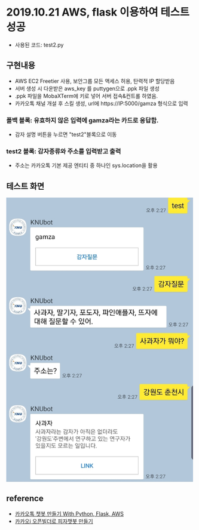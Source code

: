 # 2019.10.21 AWS, flask 이용하여 테스트 성공
- 사용된 코드: test2.py

## 구현내용
- AWS EC2 Freetier 사용, 보안그룹 모든 액세스 허용, 탄력적 IP 할당받음
- 서버 생성 시 다운받은 aws_key 를 puttygen으로 .ppk 파일 생성
- .ppk 파일을 MobaXTerm에 키로 넣어 서버 접속&컨트롤 하였음.
- 카카오톡 채널 개설 후 스킬 생성, url에 https://IP:5000/gamza 형식으로 입력
### 폴백 블록: 유효하지 않은 입력에 gamza라는 카드로 응답함.
- 감자 설명 버튼을 누르면 "test2"블록으로 이동
### test2 블록: 감자종류와 주소를 입력받고 출력
- 주소는 카카오톡 기본 제공 엔티티 중 하나인 sys.location을 활용
## 테스트 화면
<img src="test2.jpg" alt="test2 capture" width="500">

## reference
- [카카오톡 챗봇 만들기 With Python, Flask, AWS](https://teamlab.github.io/jekyllDecent/blog/tutorials/%EC%B9%B4%EC%B9%B4%EC%98%A4%ED%86%A1_%EC%B1%97%EB%B4%87_%EB%A7%8C%EB%93%A4%EA%B8%B0_with_python_flask_aws)
- [카카오i 오픈빌더로 피자챗봇 만들기](https://github.com/deepseasw/kakao_i_pizza_chatbot/blob/master/alphago_pizza.py)
